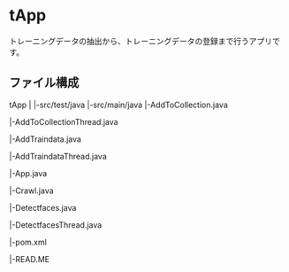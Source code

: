 # tApp
トレーニングデータの抽出から、トレーニングデータの登録まで行うアプリです。

## ファイル構成
tApp
  |
  |-src/test/java
  |-src/main/java
  |-AddToCollection.java

|-AddToCollectionThread.java

|-AddTraindata.java

|-AddTraindataThread.java

|-App.java

|-Crawl.java

|-Detectfaces.java

|-DetectfacesThread.java

|-pom.xml

|-READ.ME


